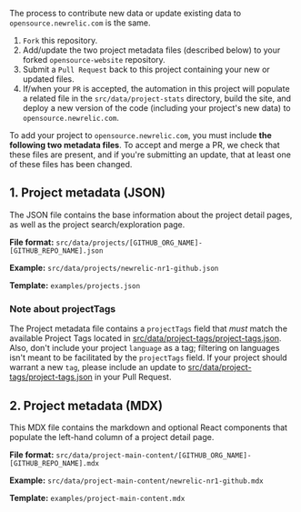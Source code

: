 The process to contribute new data or update existing data to `opensource.newrelic.com` is the same.

1. `Fork` this repository.
2. Add/update the two project metadata files (described below) to your forked `opensource-website` repository.
3. Submit a `Pull Request` back to this project containing your new or updated files.
4. If/when your `PR` is accepted, the automation in this project will populate a related file in the `src/data/project-stats` directory, build the site, and deploy a new version of the code (including your project's new data) to `opensource.newrelic.com`.

To add your project to `opensource.newrelic.com`, you must include **the following two metadata files**. To accept and merge a PR, we check that these files are present, and if you're submitting an update, that at least one of these files has been changed.

## 1. Project metadata (JSON)

The JSON file contains the base information about the project detail pages, as well as the project search/exploration page.

**File format:** `src/data/projects/[GITHUB_ORG_NAME]-[GITHUB_REPO_NAME].json`

**Example:** `src/data/projects/newrelic-nr1-github.json`

**Template:** `examples/projects.json`

### Note about projectTags

The Project metadata file contains a `projectTags` field that _must_ match the available Project Tags located in [src/data/project-tags/project-tags.json](https://github.com/newrelic/opensource-website/blob/develop/src/data/project-tags/project-tags.json). Also, don't include your project `language` as a tag; filtering on languages isn't meant to be facilitated by the `projectTags` field. If your project should warrant a new `tag`, please include an update to [src/data/project-tags/project-tags.json](https://github.com/newrelic/opensource-website/blob/develop/src/data/project-tags/project-tags.json) in your Pull Request.

## 2. Project metadata (MDX)

This MDX file contains the markdown and optional React components that populate the left-hand column of a project detail page.

**File format:** `src/data/project-main-content/[GITHUB_ORG_NAME]-[GITHUB_REPO_NAME].mdx`

**Example:** `src/data/project-main-content/newrelic-nr1-github.mdx`

**Template:** `examples/project-main-content.mdx`
